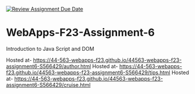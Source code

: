 [![Review Assignment Due Date](https://classroom.github.com/assets/deadline-readme-button-24ddc0f5d75046c5622901739e7c5dd533143b0c8e959d652212380cedb1ea36.svg)](https://classroom.github.com/a/b9NC0g7h)
# WebApps-F23-Assignment-6
Introduction to Java Script and DOM

Hosted at- https://44-563-webapps-f23.github.io/44563-webapps-f23-assignment6-S566429/author.html
Hosted at- https://44-563-webapps-f23.github.io/44563-webapps-f23-assignment6-S566429/tips.html
Hosted at- https://44-563-webapps-f23.github.io/44563-webapps-f23-assignment6-S566429/cruise.html


